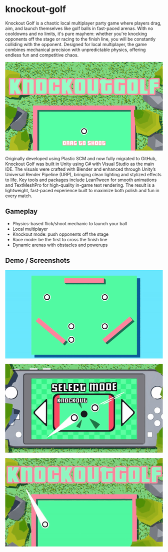 # knockout-golf
Knockout Golf is a chaotic local multiplayer party game where players drag, aim, and launch themselves like golf balls in fast-paced arenas. With no cooldowns and no limits, it's pure mayhem: whether you're knocking opponents off the stage or racing to the finish line, you will be  constantly colliding with the opponent. Designed for local  multiplayer, the game combines mechanical precision with unpredictable physics, offering endless fun and competitive chaos.

<div align="center">
  <img src="Media/menu.png" width="600" alt="Gameplay Menu"/>
</div>

Originally developed using Plastic SCM and now fully migrated to GitHub, Knockout Golf was built in Unity using C# with Visual Studio as the main IDE. The visuals were crafted with Blender and enhanced through Unity’s Universal Render Pipeline (URP), bringing clean lighting and stylized effects to life. Key tools and packages include LeanTween for smooth animations and TextMeshPro for high-quality in-game text rendering. The result is a lightweight, fast-paced experience built to maximize both polish and fun in every match.

##  Gameplay
- Physics-based flick/shoot mechanic to launch your ball
- Local multiplayer
- Knockout mode: push opponents off the stage
- Race mode: be the first to cross the finish line
- Dynamic arenas with obstacles and powerups

##  Demo / Screenshots
<div align="center">

![Gameplay1](Media/gif1.gif)

![Gameplay2](Media/gif2.gif)

![Gameplay3](Media/gif3.gif)

</div>

